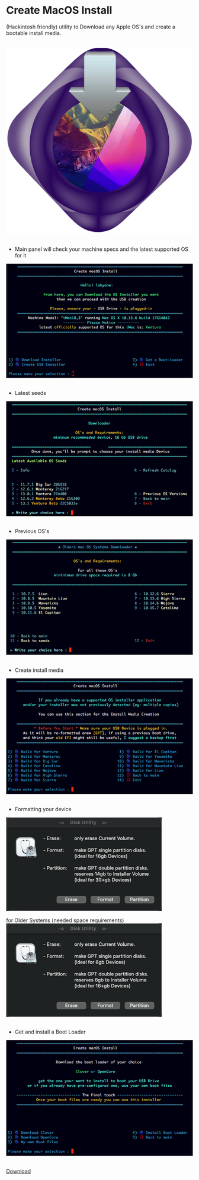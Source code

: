 # Create MacOS Install
(Hackintosh friendly) utility to Download any Apple OS's and create a bootable install media.
## 
![img src](logo.png)
## 
- Main panel will check your machine specs and the latest supported OS for it

![img src](1.png)
##
- Latest seeds

![img src](2.png)
##
- Previous OS's

![img src](3.png)
##
- Create install media

![img src](4.png)
##
- Formatting your device

![img src](4b.png)

for Older Systems (needed space requirements)
![img src](4c.png)
##
- Get and install a Boot Loader

![img src](5.png)
##
[Download](https://github.com/LAbyOne/Create-MacOS-Install/releases)
##
